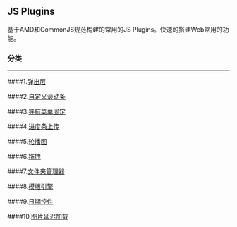 ## JS Plugins 

基于AMD和CommonJS规范构建的常用的JS Plugins。快速的搭建Web常用的功能。

### 分类

---

####1.[弹出层](https://github.com/SeuHkx/Wild/tree/master/js/lib-hbox)

####2.[自定义滚动条](https://github.com/SeuHkx/Wild/tree/master/js/lib-hscroll)

####3.[导航菜单固定](https://github.com/SeuHkx/Wild/tree/master/js/lib-hrollover)

####4.[进度条上传](https://github.com/SeuHkx/Wild/tree/master/js/lib-hupload)

####5.[轮播图](https://github.com/SeuHkx/Wild/tree/master/js/lib-hslide)

####6.[拖拽](https://github.com/SeuHkx/Wild/tree/master/js/lib-hdrag)

####7.[文件夹管理器](https://github.com/SeuHkx/Wild/tree/master/js/lib-hfiler)

####8.[模版引擎](https://github.com/SeuHkx/Wild/tree/master/js/lib-htpl)

####9.[日期控件](https://github.com/SeuHkx/Wild/tree/master/js/lib-hdate)

####10.[图片延迟加载](https://github.com/SeuHkx/Wild/tree/master/js/lib-hlazyImg)

